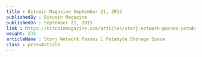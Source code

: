 ```yaml
---
title : Bitcoin Magazine September 21, 2015
publishedBy : Bitcoin Magazine
publishedOn : September 21, 2015
link : https://bitcoinmagazine.com/articles/storj-network-passes-petabyte-storage-space-1442875577/
weight: 232
articleName : Storj Network Passes 1 Petabyte Storage Space
class : pressArticle
---
```

